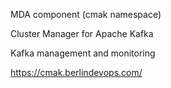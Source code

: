MDA component (cmak namespace)

Cluster Manager for Apache Kafka

Kafka management and monitoring

https://cmak.berlindevops.com/
